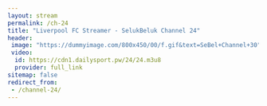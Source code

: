 ```yaml
---
layout: stream
permalink: /ch-24
title: "Liverpool FC Streamer - SelukBeluk Channel 24"
header:
 image: "https://dummyimage.com/800x450/00/f.gif&text=SeBel+Channel+30"
 video:
  id: https://cdn1.dailysport.pw/24/24.m3u8
  provider: full_link
sitemap: false
redirect_from:
 - /channel-24/
---
```

<!-- may change -->
